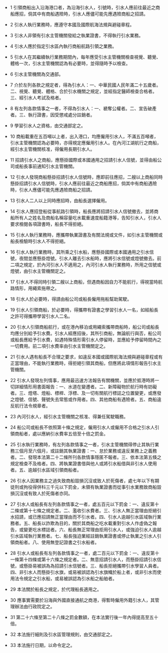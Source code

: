 * 1 引領商船出入沿海港口者，為沿海引水人，引號時，引水人應前往最近之商船應招，倘其中有商船遇險時，引水人應儘可能先應遇險商船之招請。

* 2 引水人執行業務時，應遵守本國及國際航海法規與避碰章程。

* 3 引水人非領有引水主管機關發給之執業證書，不得執行引水業務。

* 4 引水人應於指定引水區內執行商船航路引領之業務。

* 5 引水人在其繼續執行業務期間內，每年應受引水主管機關檢查視覺、聽覺、體格一次，引水主管機關認為有必要時，並得隨時予以檢查。

* 6 引水主管機關為交通部。

* 7 介於左列各款之規定者，得為引水人：一、中華民國人民年滿二十五歲者。二、視覺、聽覺、體格、合於引水機關之規定，並經指定醫師檢查合格者。三、經引水人考試及格者。

* 8 有左列各款情事之一者，不得為引水人：一、褫奪公權者。二、宣告破產者。三、執行證書，因受懲戒處分註銷者。

* 9 學習引水人之資格，由交通部定之。

* 10 商船載重在五百噸以上者，出入港口，均應僱用引水人，不滿五百噸者，引水主管機關認為必要時，亦得規定應僱用引水人。在內河江湖航行之商船，經引水主管機關核准，得僱用長期引水人。

* 11 招請引水人之商船，應懸掛國際或本國通用之招請引水人信號，並得由船公司或船長事前通知引水主管機關。

* 12 引水人發現商船懸掛招請引水人信號時，應即前往應招，二艘以上商船同時懸掛招請引水人信號時，引水人應前往最近之商船應招，倘其中有商船遇險時，引水人應儘可能先應遇險商船之招請。

* 13 引水人二人以上同時應招時，由船長選擇僱用。

* 14 引水人應招登船從事航路引領時，船長應將招請引水人信號撤去，並將商船所有人之姓名及商船名稱容量吃水載重速度船籍港等，告知引水人，引水人要求檢閱各項證書時，船長不得拒絕。

* 15 引水人執行業務時，應攜帶執業證書及有關法規或文件，如引水主管機關或船長檢驗時引水人不得拒絕。

* 16 引水人執行業務時，其所乘之引水船，應懸掛國際或本國通用之引水信號，夜間並應懸掛燈號。引水人離去引水船時，應將引水信號或燈號撤去。前二項之規定，於內河引水人不適用之，內河引水人執行業務時，所用之信號或燈號，由引水主管機關定之。

* 17 引水人不得同時引領二艘以上商船，但遇商船因自力不能航行，得視當時航路情形，用繩索拖帶之。

* 18 引水人於必要時，得請由船公司或船長僱用拖船幫助駕駛。

* 19 引水人引領商船，於必要時，得攜帶有證書之學習引水人一名，如經船長之許可得攜帶學習引水人二名。

* 20 引水人引領商船航行，或在港內移泊或用繩索攜帶商船時，船公司或船長均應分別給予引水費。引水人經應招後，其所引商船，無論航行與否，船公司或船長應給予引水費，如遇特殊情形需引水人停留時，並應給予停留時間內之一切費用。前二項引水費率由引水主管機關定之。

* 21 引水人遇有船長不合理之要求，如違反本國或國際航海法規與避碰章程或有正當理由，不能執行業務時，得拒絕引領其商船，但應將此項情形報告引水主管機關。

* 22 引水人發現左列情事，應用最迅速方法報告有關機關，並應於抵港時將一切詳細情形用書面報告：一、水道在變遷者。二、新障礙物於航行時有妨礙者。三、燈塔、燈船、標桿、浮標、及一切有關航行標誌之位置變更，或應發之燈號、信號、聲號失去常態或作用者。四、其他商船有遇險者。五、商船違反航行法令規章者。

* 23 內河引水人，經引水主管機關之核准、得兼任駕駛職務。

* 24 船公司或船長不依照第十條之規定，僱用引水人或僱用不合格之引水人引領商船者，處以應納引水費率五倍至十倍之罰金。

* 25 引水執行業務時，有左列各款情事之一者，引水主管機關得停止其執行業務三個月至六個月，或註銷其執業證書：一、怠於業務或違反業務上之義務者。二、發現本法第二十二條所刊各款情事隱匿不報者。三、依本法第五倏之規定檢查不及格者。四、將執業證書借與他人或將引水船借與非引水人使用者。五、逾越引水區域引領商船者。

* 26 引水人因業務主之過失致商船毀損沉沒或致人於死傷者，處七年以下有期徒刑或拘役得併科三千元以下罰金，未領有執業證書而從事引水業務致商船毀損沉沒或有致人於死傷者亦同。

* 27 引水人或船長有左列各款情事之一者，處五百元以下罰金：一、違反第十二條或第十七條之規定者。二、濫收引水費者。三、引水人無正當理由拒絕引水招請，或已應招請無正當理由而不引水者。四、引水人逾越引水區域執行業務者。五、船長以詐欺為目的，關於其商船之吃水載重對引水人作虛偽之報告，或變更吃水標誌者。六、船長無正常理由拒用引水人，或強迫引水人逾越引水區域執行業務者。七、船長強迫業經註銷執業證書或停止執業之引水人引領商船者。八、使用無登記證書之引水船者。

* 28 引水人或船長有左列各款情事之一者，處二百元以下罰金：一、違反第十一條第十四條或第十六條之規定者。二、無意招請引水人，而懸掛招請引水信號，或懸掛易被誤為為招請引水信號者。三、船長拒絕攜帶引水學習人員者。四、非引水人而懸掛引水旗，或易被誤認為引水旗幟於船上者，或非引水而使用法令規定之引水船，或易被誤認為引水船之船舶者。

* 29 本法關於船長之規定，於代理船長適用之。

* 30 應事實需要於沿海與外國直接通航之商港，得暫時僱用外籍引水人，其管理辦法由行政院定之。

* 31 第二十六條至第二十八條之罰金數額，在本法實行後一年內得提高至五十倍。

* 32 本法施行細則及引水區管理規則，由交通部定之。

* 33 本法施行日期，以命令定之。

